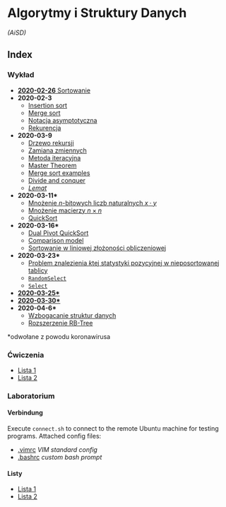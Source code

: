 # Algorytmy i Struktury Danych
*(AiSD)*

## Index

  ### Wykład
  - [**2020-02-26** Sortowanie](wyk/2020-02-26/sortowanie.md)
  - **2020-02-3**
    - [Insertion sort](wyk/2020-03-3/insertion-sort.md)
    - [Merge sort](wyk/2020-03-3/merge-sort.md)
    - [Notacja asymptotyczna](wyk/2020-03-3/notacja-asymptotyczna.md)
    - [Rekurencja](wyk/2020-03-3/rekurencja.md)
  - **2020-03-9**
    - [Drzewo rekursji](wyk/2020-03-9/drzewo-rekursji.md)
    - [Zamiana zmiennych](wyk/2020-03-9/zamiana-zmiennych.md)
    - [Metoda iteracyjna](wyk/2020-03-9/metoda-iteracyjna.md)
    - [Master Theorem](wyk/2020-03-9/master-theorem.md)
    - [Merge sort examples](wyk/2020-03-9/merge-sort.md)
    - [Divide and conquer](wyk/2020-03-9/divide-and-conquer.md)
    - [*Lemat*](wyk/2020-03-9/lemat.md)
  - **2020-03-11\***
    - [Mnożenie $n$-bitowych liczb naturalnych $x \cdot y$](wyk/2020-03-11/mnożenie-n-bitowych-liczb.md)
    - [Mnożenie macierzy $n\times n$](wyk/2020-03-11/mnożenie-macierzy-nxn.md)
    - [QuickSort](wyk/2020-03-11/quick-sort.md)
  - **2020-03-16\***
    - [Dual Pivot QuickSort](wyk/2020-03-16/dual-pivot-quick-sort.md)
    - [Comparison model](wyk/2020-03-16/comparison-model.md)
    - [Sortowanie w liniowej złożoności obliczeniowej](wyk/2020-03-16/liniowa-złożoność.md)
  - **2020-03-23\***
    - [Problem znalezienia $k$tej statystyki pozycyjnej w nieposortowanej tablicy](wyk/2020-03-23/problem-znalezienia-ktej-statystyki-pozycyjnej.md)
    - [`RandomSelect`](wyk/2020-03-23/random-select.md)
    - [`Select`](wyk/2020-03-23/select-algorithm.md)
  - [**2020-03-25\***](wyk/2020-03-25/binary-search-tree.md)
  - [**2020-03-30\***](wyk/2020-03-30/red-black-tree.md)
  - **2020-04-6\***
    - [Wzbogacanie struktur danych](wyk/2020-04-6/wzbogacanie-struktur-danych.md)
    - [Rozszerzenie RB-Tree](wyk/2020-04-6/rb-trees-ze-statystykami-pozycyjnymi.md)

  \*odwołane z powodu koronawirusa

  ### Ćwiczenia
  - [Lista 1](cw/lista-1.md)
  - [Lista 2](cw/lista-2.md)

  ### Laboratorium
  #### Verbindung
  Execute `connect.sh` to connect to the remote Ubuntu machine for testing programs.
  Attached config files:

  - [.vimrc](lab/.vimrc) *VIM standard config*
  - [.bashrc](lab/.bashrc) *custom bash prompt*

  #### Listy
  - [Lista 1](lab/lista-1/readme.md)
  - [Lista 2](lab/lista-2/readme.md)
